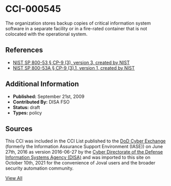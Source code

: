 # CCI-000545

The organization stores backup copies of critical information system software in a separate facility or in a fire-rated container that is not colocated with the operational system.

## References ##

* [NIST SP 800-53 § CP-9 (3), version 3, created by NIST](http://csrc.nist.gov/publications/PubsSPs.html)
* [NIST SP 800-53A § CP-9 (3).1, version 1, created by NIST](http://csrc.nist.gov/publications/PubsSPs.html)


## Additional Information ##

* **Published:** September 21st, 2009
* **Contributed By:** DISA FSO
* **Status:** draft
* **Types:** policy

## Sources ##

This CCI was included in the CCI List published to the [DoD Cyber Exchange](https://public.cyber.mil/stigs/cci/)
(formerly the Information Assurance Support Environment (IASE)) on June 27th, 2016 as version
2016-06-27 by the [Cyber Directorate of the Defense Information Systems Agency (DISA)](https://public.cyber.mil/about-cyber/)
and was imported to this site on October 10th, 2021 for the convenience of Joval users and the broader
security automation community.

[View All](../README.md)
